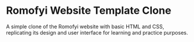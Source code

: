 # Romofyi Website Template Clone
 A simple clone of the Romofyi website with basic HTML and CSS, replicating its design and user interface for learning and practice purposes.
